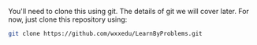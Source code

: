 You'll need to clone this using git. The details of git we will cover later. For now, just clone this repository using:

```sh
git clone https://github.com/wxxedu/LearnByProblems.git
```


